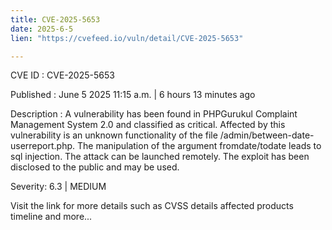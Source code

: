 ```yaml
---
title: CVE-2025-5653
date: 2025-6-5
lien: "https://cvefeed.io/vuln/detail/CVE-2025-5653"

---
```


CVE ID : CVE-2025-5653

Published :  June 5
2025
11:15 a.m. | 6 hours
13 minutes ago

Description : A vulnerability has been found in PHPGurukul Complaint Management System 2.0 and classified as critical. Affected by this vulnerability is an unknown functionality of the file /admin/between-date-userreport.php. The manipulation of the argument fromdate/todate leads to sql injection. The attack can be launched remotely. The exploit has been disclosed to the public and may be used.

Severity: 6.3 | MEDIUM

Visit the link for more details
such as CVSS details
affected products
timeline
and more...
